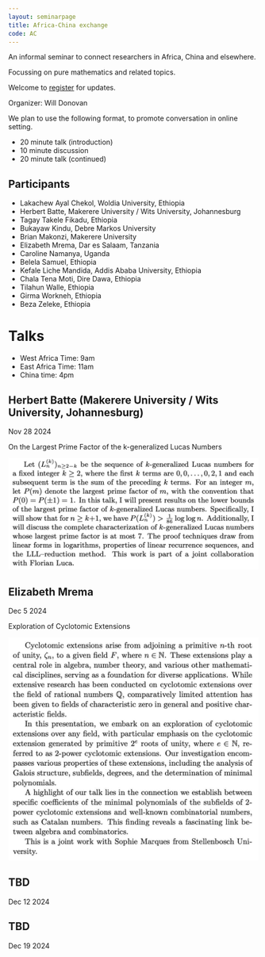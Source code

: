 ```yaml
---
layout: seminarpage
title: Africa-China exchange
code: AC
---
```


An informal seminar to connect researchers in Africa, China and elsewhere.

Focussing on pure mathematics and related topics.

Welcome to [register](https://forms.gle/FZ2CMXZU3Avm2PsK7) for updates.

Organizer: Will Donovan

We plan to use the following format, to promote conversation in online setting.

* 20 minute talk (introduction)
* 10 minute discussion
* 20 minute talk (continued)

## Participants

* Lakachew Ayal Chekol, Woldia University, Ethiopia
* Herbert	Batte,	Makerere University / Wits University, Johannesburg
* Tagay Takele Fikadu, Ethiopia 
* Bukayaw	Kindu, Debre Markos University
* Brian Makonzi, Makerere University
* Elizabeth Mrema, Dar es Salaam, Tanzania
* Caroline Namanya, Uganda	
* Belela Samuel, Ethiopia
* Kefale Liche Mandida, Addis Ababa University, Ethiopia
* Chala	Tena Moti, Dire Dawa, Ethiopia
* Tilahun Walle, Ethiopia
* Girma	Workneh, Ethiopia
* Beza Zeleke, Ethiopia

# Talks

* West Africa Time: 9am
* East Africa Time: 11am
* China time: 4pm	

## Herbert Batte (Makerere University / Wits University, Johannesburg)

Nov 28 2024

On the Largest Prime Factor of the k-generalized Lucas Numbers

![This work is part of a joint collaboration with Florian Luca.](./files/talk_HerbertBatte.jpg "Abstract")

## Elizabeth Mrema

Dec 5 2024

Exploration of Cyclotomic Extensions

![This is a joint work with Sophie Marques from Stellenbosch University.](./files/241205-Elizabeth-Mrema.jpg "Abstract")

## TBD

Dec 12 2024

## TBD

Dec 19 2024
